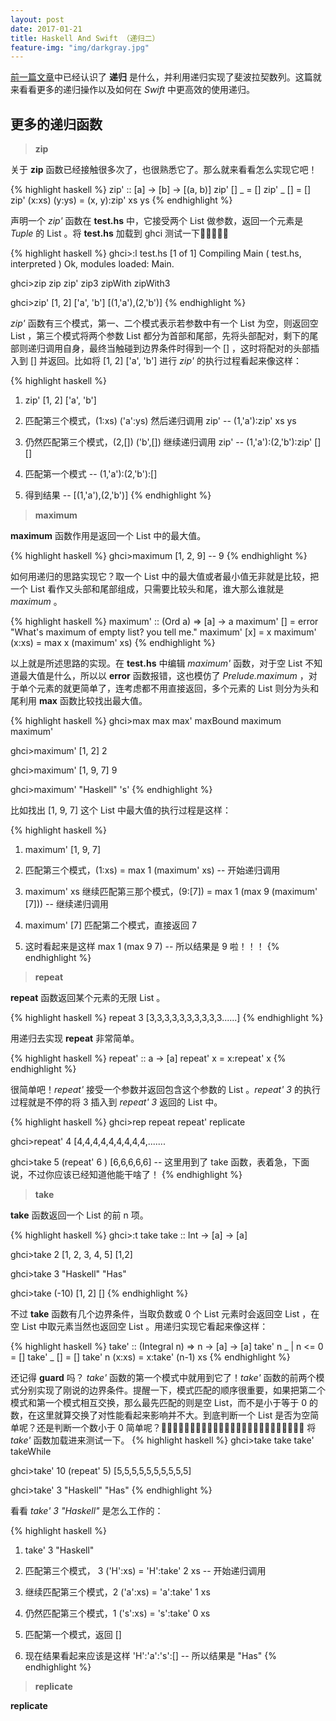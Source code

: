 ```yaml
---
layout: post
date: 2017-01-21
title: Haskell And Swift （递归二）
feature-img: "img/darkgray.jpg"
---
```


[前一篇文章](https://redtwowolf.github.io/2017/01/16/Haskell-And-Swift-Recursion.html)中已经认识了 **递归** 是什么，并利用递归实现了斐波拉契数列。这篇就来看看更多的递归操作以及如何在 *Swift* 中更高效的使用递归。

更多的递归函数
---

> **zip**

关于 **zip** 函数已经接触很多次了，也很熟悉它了。那么就来看看怎么实现它吧！

{% highlight haskell %}
zip' :: [a] -> [b] -> [(a, b)]
zip' [] _ = []
zip' _ [] = []
zip' (x:xs) (y:ys) = (x, y):zip' xs ys
{% endhighlight %}

声明一个 *zip'* 函数在 **test.hs** 中，它接受两个 List 做参数，返回一个元素是 *Tuple* 的 List 。将 **test.hs** 加载到 ghci 测试一下🌰🌰🌰🌰🌰

{% highlight haskell %}
ghci>:l test.hs
[1 of 1] Compiling Main             ( test.hs, interpreted )
Ok, modules loaded: Main.

ghci>zip
zip       zip'      zip3      zipWith   zipWith3

ghci>zip' [1, 2] ['a', 'b']
[(1,'a'),(2,'b')]
{% endhighlight %}

*zip'* 函数有三个模式，第一、二个模式表示若参数中有一个 List 为空，则返回空 List ，第三个模式将两个参数 List 都分为首部和尾部，先将头部配对，剩下的尾部则递归调用自身，最终当触碰到边界条件时得到一个 [] ，这时将配对的头部插入到 [] 并返回。比如将 [1, 2] ['a', 'b'] 进行 *zip'* 的执行过程看起来像这样：

{% highlight haskell %}
1. zip' [1, 2] ['a', 'b']

2. 匹配第三个模式，(1:xs) ('a':ys) 然后递归调用 zip'
-- (1,'a'):zip' xs ys

3. 仍然匹配第三个模式，(2,[]) ('b',[])  继续递归调用 zip'
-- (1,'a'):(2,'b'):zip' [] []

4. 匹配第一个模式
-- (1,'a'):(2,'b'):[]

5. 得到结果
-- [(1,'a'),(2,'b')]
{% endhighlight %}

> **maximum**

**maximum** 函数作用是返回一个 List 中的最大值。

{% highlight haskell %}
ghci>maximum [1, 2, 9] -- 9
{% endhighlight %}

如何用递归的思路实现它？取一个 List 中的最大值或者最小值无非就是比较，把一个 List 看作又头部和尾部组成，只需要比较头和尾，谁大那么谁就是 *maximum* 。

{% highlight haskell %}
maximum' :: (Ord a) => [a] -> a
maximum' [] = error "What's maximum of empty list? you tell me."
maximum' [x] = x
maximum' (x:xs) = max x (maximum' xs)
{% endhighlight %}

以上就是所述思路的实现。在 **test.hs** 中编辑 *maximum'* 函数，对于空 List 不知道最大值是什么，所以以 **error** 函数报错，这也模仿了 *Prelude.maximum* ，对于单个元素的就更简单了，连考虑都不用直接返回，多个元素的 List 则分为头和尾利用 **max** 函数比较找出最大值。

{% highlight haskell %}
ghci>max
max       max'      maxBound  maximum   maximum'

ghci>maximum' [1, 2]
2

ghci>maximum' [1, 9, 7]
9

ghci>maximum' "Haskell"
's'
{% endhighlight %}

比如找出 [1, 9, 7] 这个 List 中最大值的执行过程是这样：

{% highlight haskell %}
1. maximum' [1, 9, 7]

2. 匹配第三个模式，(1:xs) = max 1 (maximum' xs) -- 开始递归调用

3. maximum' xs 继续匹配第三那个模式，(9:[7]) = max 1 (max 9 (maximum' [7])) -- 继续递归调用

4. maximum' [7] 匹配第二个模式，直接返回 7

5. 这时看起来是这样 max 1 (max 9 7) -- 所以结果是 9 啦！！！
{% endhighlight %}

> **repeat**

**repeat** 函数返回某个元素的无限 List 。

{% highlight haskell %}
repeat 3
[3,3,3,3,3,3,3,3,3,3......]
{% endhighlight %}

用递归去实现 **repeat** 非常简单。

{% highlight haskell %}
repeat' :: a -> [a]
repeat' x = x:repeat' x
{% endhighlight %}

很简单吧！*repeat'* 接受一个参数并返回包含这个参数的 List 。*repeat' 3* 的执行过程就是不停的将 3 插入到 *repeat' 3* 返回的 List 中。

{% highlight haskell %}
ghci>rep
repeat     repeat'    replicate

ghci>repeat' 4
[4,4,4,4,4,4,4,4,4,.......

ghci>take 5 (repeat' 6 )
[6,6,6,6,6]
-- 这里用到了 take 函数，表着急，下面说，不过你应该已经知道他能干啥了！
{% endhighlight %}

> **take**

**take** 函数返回一个 List 的前 n 项。

{% highlight haskell %}
ghci>:t take
take :: Int -> [a] -> [a]

ghci>take 2 [1, 2, 3, 4, 5]
[1,2]

ghci>take 3 "Haskell"
"Has"

ghci>take (-10) [1, 2]
[]
{% endhighlight %}

不过 **take** 函数有几个边界条件，当取负数或 0 个 List 元素时会返回空 List ，在空 List 中取元素当然也返回空 List 。用递归实现它看起来像这样：

{% highlight haskell %}
take' :: (Integral n) => n -> [a] -> [a]
take' n _
    | n <= 0   = []
take' _ []     = []
take' n (x:xs) = x:take' (n-1) xs
{% endhighlight %}

还记得 **guard** 吗？ *take'* 函数的第一个模式中就用到它了！*take'* 函数的前两个模式分别实现了刚说的边界条件。提醒一下，模式匹配的顺序很重要，如果把第二个模式和第一个模式相互交换，那么最先匹配的则是空 List，而不是小于等于 0 的数，在这里就算交换了对性能看起来影响并不大。到底判断一个 List 是否为空简单呢？还是判断一个数小于 0 简单呢？🤔🤔🤔🤔🤔🙇🙇🙇🏿🙇🏿🙇🏿🙇🏿🙇🏿🙇🏿🙇🏿🙇🏿🙇🏿
将 *take'* 函数加载进来测试一下。
{% highlight haskell %}
ghci>take
take       take'      takeWhile

ghci>take' 10 (repeat' 5)
[5,5,5,5,5,5,5,5,5,5]

ghci>take' 3 "Haskell"
"Has"
{% endhighlight %}

看看 *take' 3 "Haskell"* 是怎么工作的：

{% highlight haskell %}
1. take' 3 "Haskell"

2. 匹配第三个模式， 3 ('H':xs) = 'H':take' 2 xs -- 开始递归调用

3. 继续匹配第三个模式，2 ('a':xs) = 'a':take' 1 xs

4. 仍然匹配第三个模式，1 ('s':xs) = 's':take' 0 xs

5. 匹配第一个模式，返回 []

6. 现在结果看起来应该是这样 'H':'a':'s':[]
-- 所以结果是 "Has"
{% endhighlight %}

> **replicate**

**replicate**
